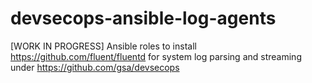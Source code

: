 # devsecops-ansible-log-agents
[WORK IN PROGRESS] Ansible roles to install https://github.com/fluent/fluentd for system log parsing and streaming under https://github.com/gsa/devsecops
